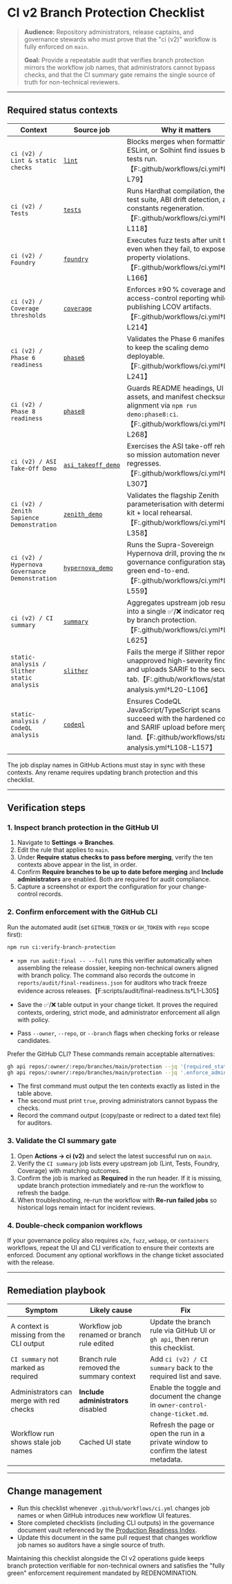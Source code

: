 # CI v2 Branch Protection Checklist

> **Audience:** Repository administrators, release captains, and governance stewards who must prove that the "ci (v2)" workflow is fully enforced on `main`.
>
> **Goal:** Provide a repeatable audit that verifies branch protection mirrors the workflow job names, that administrators cannot bypass checks, and that the CI summary gate remains the single source of truth for non-technical reviewers.

---

## Required status contexts

| Context | Source job | Why it matters |
| --- | --- | --- |
| `ci (v2) / Lint & static checks` | [`lint`](../.github/workflows/ci.yml) | Blocks merges when formatting, ESLint, or Solhint find issues before tests run.【F:.github/workflows/ci.yml†L34-L79】 |
| `ci (v2) / Tests` | [`tests`](../.github/workflows/ci.yml) | Runs Hardhat compilation, the unit test suite, ABI drift detection, and constants regeneration.【F:.github/workflows/ci.yml†L81-L118】 |
| `ci (v2) / Foundry` | [`foundry`](../.github/workflows/ci.yml) | Executes fuzz tests after unit tests, even when they fail, to expose property violations.【F:.github/workflows/ci.yml†L120-L166】 |
| `ci (v2) / Coverage thresholds` | [`coverage`](../.github/workflows/ci.yml) | Enforces ≥90 % coverage and access-control reporting while publishing LCOV artifacts.【F:.github/workflows/ci.yml†L168-L214】 |
| `ci (v2) / Phase 6 readiness` | [`phase6`](../.github/workflows/ci.yml) | Validates the Phase 6 manifest & UI to keep the scaling demo deployable.【F:.github/workflows/ci.yml†L216-L241】 |
| `ci (v2) / Phase 8 readiness` | [`phase8`](../.github/workflows/ci.yml) | Guards README headings, UI assets, and manifest checksum alignment via `npm run demo:phase8:ci`.【F:.github/workflows/ci.yml†L243-L268】 |
| `ci (v2) / ASI Take-Off Demo` | [`asi_takeoff_demo`](../.github/workflows/ci.yml) | Exercises the ASI take-off rehearsal so mission automation never regresses.【F:.github/workflows/ci.yml†L270-L307】 |
| `ci (v2) / Zenith Sapience Demonstration` | [`zenith_demo`](../.github/workflows/ci.yml) | Validates the flagship Zenith parameterisation with deterministic kit + local rehearsal.【F:.github/workflows/ci.yml†L309-L358】 |
| `ci (v2) / Hypernova Governance Demonstration` | [`hypernova_demo`](../.github/workflows/ci.yml) | Runs the Supra-Sovereign Hypernova drill, proving the new governance configuration stays green end-to-end.【F:.github/workflows/ci.yml†L516-L559】 |
| `ci (v2) / CI summary` | [`summary`](../.github/workflows/ci.yml) | Aggregates upstream job results into a single ✅/❌ indicator required by branch protection.【F:.github/workflows/ci.yml†L567-L625】 |
| `static-analysis / Slither static analysis` | [`slither`](../.github/workflows/static-analysis.yml) | Fails the merge if Slither reports unapproved high-severity findings and uploads SARIF to the security tab.【F:.github/workflows/static-analysis.yml†L20-L106】 |
| `static-analysis / CodeQL analysis` | [`codeql`](../.github/workflows/static-analysis.yml) | Ensures CodeQL JavaScript/TypeScript scans succeed with the hardened config and SARIF upload before merges land.【F:.github/workflows/static-analysis.yml†L108-L157】 |

The job display names in GitHub Actions must stay in sync with these contexts. Any rename requires updating branch protection and this checklist.

---

## Verification steps

### 1. Inspect branch protection in the GitHub UI

1. Navigate to **Settings → Branches**.
2. Edit the rule that applies to `main`.
3. Under **Require status checks to pass before merging**, verify the ten contexts above appear in the list, in order.
4. Confirm **Require branches to be up to date before merging** and **Include administrators** are enabled. Both are required for audit compliance.
5. Capture a screenshot or export the configuration for your change-control records.

### 2. Confirm enforcement with the GitHub CLI

Run the automated audit (set `GITHUB_TOKEN` or `GH_TOKEN` with `repo` scope first):

```bash
npm run ci:verify-branch-protection
```

- `npm run audit:final -- --full` runs this verifier automatically when assembling the release dossier, keeping non-technical owners aligned with branch policy. The command also records the outcome in `reports/audit/final-readiness.json` for auditors who track freeze evidence across releases.【F:scripts/audit/final-readiness.ts†L1-L305】

- Save the ✅/❌ table output in your change ticket. It proves the required contexts, ordering, strict mode, and administrator enforcement all align with policy.
- Pass `--owner`, `--repo`, or `--branch` flags when checking forks or release candidates.

Prefer the GitHub CLI? These commands remain acceptable alternatives:

```bash
gh api repos/:owner/:repo/branches/main/protection --jq '{required_status_checks: .required_status_checks.contexts}'
gh api repos/:owner/:repo/branches/main/protection --jq '.enforce_admins.enabled'
```

- The first command must output the ten contexts exactly as listed in the table above.
- The second must print `true`, proving administrators cannot bypass the checks.
- Record the command output (copy/paste or redirect to a dated text file) for auditors.

### 3. Validate the CI summary gate

1. Open **Actions → ci (v2)** and select the latest successful run on `main`.
2. Verify the `CI summary` job lists every upstream job (Lint, Tests, Foundry, Coverage) with matching outcomes.
3. Confirm the job is marked as **Required** in the run header. If it is missing, update branch protection immediately and re-run the workflow to refresh the badge.
4. When troubleshooting, re-run the workflow with **Re-run failed jobs** so historical logs remain intact for incident reviews.

### 4. Double-check companion workflows

If your governance policy also requires `e2e`, `fuzz`, `webapp`, or `containers` workflows, repeat the UI and CLI verification to ensure their contexts are enforced. Document any optional workflows in the change ticket associated with the release.

---

## Remediation playbook

| Symptom | Likely cause | Fix |
| --- | --- | --- |
| A context is missing from the CLI output | Workflow job renamed or branch rule edited | Update the branch rule via GitHub UI or `gh api`, then rerun this checklist. |
| `CI summary` not marked as required | Branch rule removed the summary context | Add `ci (v2) / CI summary` back to the required list and save. |
| Administrators can merge with red checks | **Include administrators** disabled | Enable the toggle and document the change in `owner-control-change-ticket.md`. |
| Workflow run shows stale job names | Cached UI state | Refresh the page or open the run in a private window to confirm the latest metadata. |

---

## Change management

- Run this checklist whenever `.github/workflows/ci.yml` changes job names or when GitHub introduces new workflow UI features.
- Store completed checklists (including CLI outputs) in the governance document vault referenced by the [Production Readiness Index](production/deployment-readiness-index.md).
- Update this document in the same pull request that changes workflow job names so auditors have a single source of truth.

Maintaining this checklist alongside the CI v2 operations guide keeps branch protection verifiable for non-technical owners and satisfies the "fully green" enforcement requirement mandated by REDENOMINATION.

